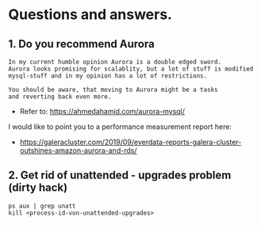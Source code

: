 # Questions and answers.

## 1. Do you recommend Aurora

```
In my current humble opinion Aurora is a double edged sword.
Aurora looks promising for scalablity, but a lot of stuff is modified
mysql-stuff and in my opinion has a lot of restrictions.

You should be aware, that moving to Aurora might be a tasks
and reverting back even more.
```

   * Refer to: https://ahmedahamid.com/aurora-mysql/

I would like to point you to a performance measurement report here:

   * https://galeracluster.com/2019/09/everdata-reports-galera-cluster-outshines-amazon-aurora-and-rds/

## 2. Get rid of unattended - upgrades problem (dirty hack) 

```
ps aux | grep unatt
kill <process-id-von-unattended-upgrades>
```
